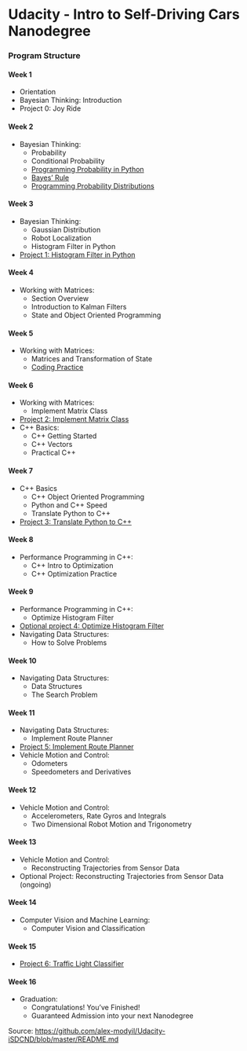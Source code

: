 # Udacity - Intro to Self-Driving Cars Nanodegree

### Program Structure ###

#### Week 1 ####
- Orientation
- Bayesian Thinking: Introduction
- Project 0: Joy Ride 

#### Week 2 ####
- Bayesian Thinking:
	- Probability
	- Conditional Probability
	- [Programming Probability in Python](https://github.com/saigontrade88/Udacity_Intro_Self_Driving_Cars/tree/master/Project/Lesson_2_Programming_Bayesian/1_Bayesian_Programming_Prob_Python/home)
	- [Bayes’ Rule](https://github.com/saigontrade88/Udacity_Intro_Self_Driving_Cars/tree/master/Project/Lesson_2_Programming_Bayesian/2_Bayesian_Programming_Bayes_Rules/home)
	- [Programming Probability Distributions](https://github.com/saigontrade88/Udacity_Intro_Self_Driving_Cars/tree/master/Project/Lesson_2_Programming_Bayesian/3_Bayesian_Programming_Prob_Distribution/home)

#### Week 3 ####
- Bayesian Thinking:
	- Gaussian Distribution
	- Robot Localization
	- Histogram Filter in Python
- [Project 1: Histogram Filter in Python](https://github.com/saigontrade88/Udacity_Intro_Self_Driving_Cars/tree/master/Project/Project1_Two_Dimensional_Histogram_Filter_In_Python)

#### Week 4 ####
- Working with Matrices:
	- Section Overview
	- Introduction to Kalman Filters
	- State and Object Oriented Programming

#### Week 5 ####
- Working with Matrices:
	- Matrices and Transformation of State
	- [Coding Practice](https://github.com/saigontrade88/Udacity_Intro_Self_Driving_Cars/tree/master/Project/Lesson_3_Working_Matrices)

#### Week 6 ####
- Working with Matrices:
	- Implement Matrix Class
- [Project 2: Implement Matrix Class](https://github.com/saigontrade88/Udacity_Intro_Self_Driving_Cars/tree/master/Project/Project2_Implement_a_Matrix_Class)
- C++ Basics:
	- C++ Getting Started
	- C++ Vectors
	- Practical C++

#### Week 7 ####
- C++ Basics
	- C++ Object Oriented Programming
	- Python and C++ Speed
	- Translate Python to C++
- [Project 3: Translate Python to C++](https://github.com/saigontrade88/Udacity_Intro_Self_Driving_Cars/tree/master/Project/Project3_Translate_Python_To_C%2B%2B)

#### Week 8 ####
- Performance Programming in C++:
	- C++ Intro to Optimization
	- C++ Optimization Practice

#### Week 9 ####
- Performance Programming in C++:
	- Optimize Histogram Filter
- [Optional project 4: Optimize Histogram Filter](ongoing)
- Navigating Data Structures:
    - How to Solve Problems

#### Week 10 ####
- Navigating Data Structures:
	- Data Structures
	- The Search Problem

#### Week 11 ####
- Navigating Data Structures:
	- Implement Route Planner
- [Project 5: Implement Route Planner](https://github.com/saigontrade88/Udacity_Intro_Self_Driving_Cars/tree/master/Project/Project5_Implement_Route_Planner)
- Vehicle Motion and Control:
	- Odometers
	- Speedometers and Derivatives

#### Week 12 ####
- Vehicle Motion and Control:
	- Accelerometers, Rate Gyros and Integrals
	- Two Dimensional Robot Motion and Trigonometry

#### Week 13 ####
- Vehicle Motion and Control:
	- Reconstructing Trajectories from Sensor Data
- Optional Project: Reconstructing Trajectories from Sensor Data (ongoing)

#### Week 14 ####
- Computer Vision and Machine Learning:
	- Computer Vision and Classification

#### Week 15  ####
- [Project 6: Traffic Light Classifier](https://github.com/saigontrade88/Udacity_Intro_Self_Driving_Cars/tree/master/Project/Project6_Traffic_Light_Classifier)

#### Week 16 ####
- Graduation:
	- Congratulations! You’ve Finished!
	- Guaranteed Admission into your next Nanodegree
  
Source: https://github.com/alex-modyil/Udacity-iSDCND/blob/master/README.md
